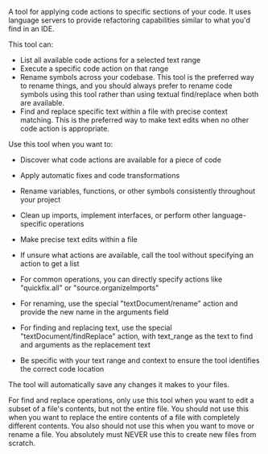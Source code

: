 A tool for applying code actions to specific sections of your code. It uses language servers to provide refactoring capabilities similar to what you'd find in an IDE.

This tool can:
- List all available code actions for a selected text range
- Execute a specific code action on that range
- Rename symbols across your codebase. This tool is the preferred way to rename things, and you should always prefer to rename code symbols using this tool rather than using textual find/replace when both are available.
- Find and replace specific text within a file with precise context matching. This is the preferred way to make text edits when no other code action is appropriate.

Use this tool when you want to:
- Discover what code actions are available for a piece of code
- Apply automatic fixes and code transformations
- Rename variables, functions, or other symbols consistently throughout your project
- Clean up imports, implement interfaces, or perform other language-specific operations
- Make precise text edits within a file

- If unsure what actions are available, call the tool without specifying an action to get a list
- For common operations, you can directly specify actions like "quickfix.all" or "source.organizeImports"
- For renaming, use the special "textDocument/rename" action and provide the new name in the arguments field
- For finding and replacing text, use the special "textDocument/findReplace" action, with text_range as the text to find and arguments as the replacement text
- Be specific with your text range and context to ensure the tool identifies the correct code location

The tool will automatically save any changes it makes to your files.

For find and replace operations, only use this tool when you want to edit a subset of a file's contents, but not the entire file. You should not use this when you want to replace the entire contents of a file with completely different contents. You also should not use this when you want to move or rename a file. You absolutely must NEVER use this to create new files from scratch.

